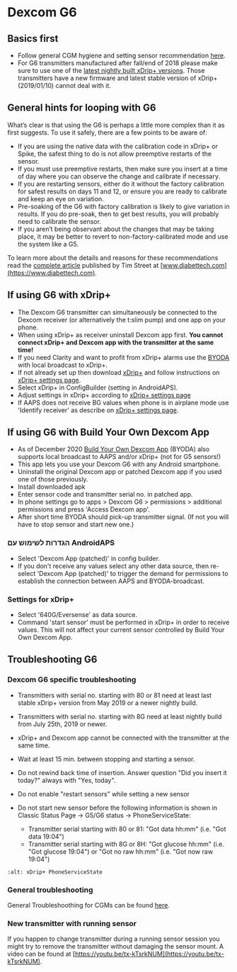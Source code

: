 # Dexcom G6

## Basics first

- Follow general CGM hygiene and setting sensor recommendation [here](../Hardware/GeneralCGMRecommendation.md).
- For G6 transmitters manufactured after fall/end of 2018 please make sure to use one of the [latest nightly built xDrip+ versions](https://github.com/NightscoutFoundation/xDrip/releases). Those transmitters have a new firmware and latest stable version of xDrip+ (2019/01/10) cannot deal with it.

## General hints for looping with G6

What’s clear is that using the G6 is perhaps a little more complex than it as first suggests. To use it safely, there are a few points to be aware of:

- If you are using the native data with the calibration code in xDrip+ or Spike, the safest thing to do is not allow preemptive restarts of the sensor.
- If you must use preemptive restarts, then make sure you insert at a time of day where you can observe the change and calibrate if necessary.
- If you are restarting sensors, either do it without the factory calibration for safest results on days 11 and 12, or ensure you are ready to calibrate and keep an eye on variation.
- Pre-soaking of the G6 with factory calibration is likely to give variation in results. If you do pre-soak, then to get best results, you will probably need to calibrate the sensor.
- If you aren’t being observant about the changes that may be taking place, it may be better to revert to non-factory-calibrated mode and use the system like a G5.

To learn more about the details and reasons for these recommendations read the [complete article](https://www.diabettech.com/artificial-pancreas/diy-looping-and-cgm/) published by Tim Street at [www.diabettech.com](https://www.diabettech.com).

## If using G6 with xDrip+

- The Dexcom G6 transmitter can simultaneously be connected to the Dexcom receiver (or alternatively the t:slim pump) and one app on your phone.
- When using xDrip+ as receiver uninstall Dexcom app first. **You cannot connect xDrip+ and Dexcom app with the transmitter at the same time!**
- If you need Clarity and want to profit from xDrip+ alarms use the [BYODA](../Hardware/DexcomG6.md#if-using-g6-with-build-your-own-dexcom-app) with local broadcast to xDrip+.
- If not already set up then download [xDrip+](https://github.com/NightscoutFoundation/xDrip) and follow instructions on [xDrip+ settings page](../Configuration/xdrip.md).
- Select xDrip+ in ConfigBuilder (setting in AndroidAPS).
- Adjust settings in xDrip+ according to [xDrip+ settings page](../Configuration/xdrip.md)
- If AAPS does not receive BG values when phone is in airplane mode use 'Identify receiver' as describe on [xDrip+ settings page](../Configuration/xdrip.md).

## If using G6 with Build Your Own Dexcom App

- As of December 2020 [Build Your Own Dexcom App](https://docs.google.com/forms/d/e/1FAIpQLScD76G0Y-BlL4tZljaFkjlwuqhT83QlFM5v6ZEfO7gCU98iJQ/viewform?fbzx=2196386787609383750&fbclid=IwAR2aL8Cps1s6W8apUVK-gOqgGpA-McMPJj9Y8emf_P0-_gAsmJs6QwAY-o0) (BYODA) also supports local broadcast to AAPS and/or xDrip+ (not for G5 sensors!)
- This app lets you use your Dexcom G6 with any Android smartphone.
- Uninstall the original Dexcom app or patched Dexcom app if you used one of those previously.
- Install downloaded apk
- Enter sensor code and transmitter serial no. in patched app.
- In phone settings go to apps > Dexcom G6 > permissions > additional permissions and press 'Access Dexcom app'.
- After short time BYODA should pick-up transmitter signal. (If not you will have to stop sensor and start new one.)

### הגדרות לשימוש עם AndroidAPS

- Select 'Dexcom App (patched)' in config builder.
- If you don't receive any values select any other data source, then re-select 'Dexcom App (patched)' to trigger the demand for permissions to establish the connection between AAPS and BYODA-broadcast.

### Settings for xDrip+

- Select '640G/Eversense' as data source.
- Command 'start sensor' must be performed in xDrip+ in order to receive values. This will not affect your current sensor controlled by Build Your Own Dexcom App.

## Troubleshooting G6

### Dexcom G6 specific troubleshooting

- Transmitters with serial no. starting with 80 or 81 need at least last stable xDrip+ version from May 2019 or a newer nightly build.

- Transmitters with serial no. starting with 8G need at least nightly build from July 25th, 2019 or newer.

- xDrip+ and Dexcom app cannot be connected with the transmitter at the same time.

- Wait at least 15 min. between stopping and starting a sensor.

- Do not rewind back time of insertion. Answer question "Did you insert it today?" always with "Yes, today".

- Do not enable "restart sensors" while setting a new sensor

- Do not start new sensor before the following information is shown in Classic Status Page -> G5/G6 status -> PhoneServiceState:

  - Transmitter serial starting with 80 or 81: "Got data hh:mm" (i.e. "Got data 19:04")
  - Transmitter serial starting with 8G or 8H: "Got glucose hh:mm" (i.e. "Got glucose 19:04") or "Got no raw hh:mm" (i.e. "Got now raw 19:04")

```{image} ../images/xDrip_Dexcom_PhoneServiceState.png
:alt: xDrip+ PhoneServiceState
```

### General troubleshooting

General Troubleshoothing for CGMs can be found [here](./GeneralCGMRecommendation.html#troubleshooting).

### New transmitter with running sensor

If you happen to change transmitter during a running sensor session you might try to remove the transmitter without damaging the sensor mount. A video can be found at [https://youtu.be/tx-kTsrkNUM](https://youtu.be/tx-kTsrkNUM).
